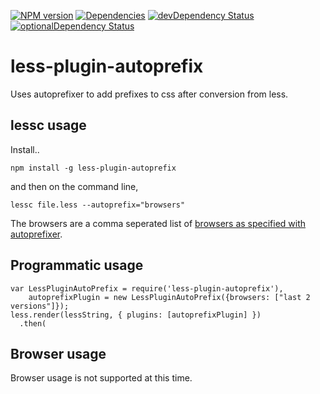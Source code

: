 [![NPM version](https://badge.fury.io/js/less-plugin-autoprefix.svg)](http://badge.fury.io/js/less-plugin-autoprefix) [![Dependencies](https://david-dm.org/less/less-plugin-autoprefix.svg)](https://david-dm.org/less/less-plugin-autoprefix) [![devDependency Status](https://david-dm.org/less/less-plugin-autoprefix/dev-status.svg)](https://david-dm.org/less/less-plugin-autoprefix#info=devDependencies) [![optionalDependency Status](https://david-dm.org/less/less-plugin-autoprefix/optional-status.svg)](https://david-dm.org/less/less-plugin-autoprefix#info=optionalDependencies)

less-plugin-autoprefix
========================

Uses autoprefixer to add prefixes to css after conversion from less.

## lessc usage

Install..

```
npm install -g less-plugin-autoprefix
```

and then on the command line,

```
lessc file.less --autoprefix="browsers"
```

The browsers are a comma seperated list of [browsers as specified with autoprefixer](https://github.com/postcss/autoprefixer#browsers).

## Programmatic usage

```
var LessPluginAutoPrefix = require('less-plugin-autoprefix'),
    autoprefixPlugin = new LessPluginAutoPrefix({browsers: ["last 2 versions"]});
less.render(lessString, { plugins: [autoprefixPlugin] })
  .then(
```

## Browser usage

Browser usage is not supported at this time.
